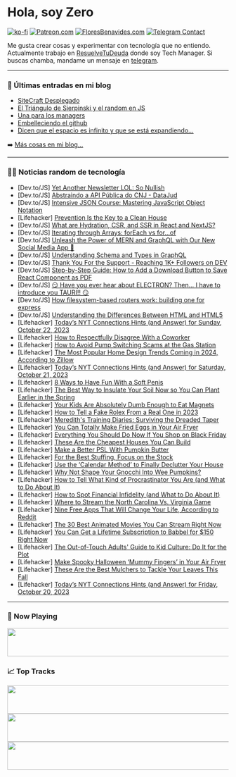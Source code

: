 # Hola, soy Zero

[![ko-fi](https://ko-fi.com/img/githubbutton_sm.svg)](https://ko-fi.com/J3J4N0LUK)
[![Patreon.com](https://img.shields.io/endpoint.svg?url=https%3A%2F%2Fshieldsio-patreon.vercel.app%2Fapi%3Fusername%3Dzerodragon%26type%3Dpatrons&style=for-the-badge)](https://patreon.com/zerodragon)
[![FloresBenavides.com](https://img.shields.io/website?down_message=oops&label=MiBlog&style=for-the-badge&up_message=online&url=https%3A%2F%2Ffloresbenavides.com)](https://floresbenavides.com)
[![Telegram Contact](https://img.shields.io/badge/escr%C3%ADbeme-ZeroDragon-%2326A5E4?style=for-the-badge&logo=telegram)](https://t.me/zerodragon)

Me gusta crear cosas y experimentar con tecnología que no entiendo.
Actualmente trabajo en [ResuelveTuDeuda](http://github.com/resuelve) donde soy Tech Manager.
Si buscas chamba, mandame un mensaje en [telegram](https://t.me/zerodragon).

---

### 📕 Últimas entradas en mi blog
<!-- BLOG-POST-LIST:START -->
- [SiteCraft Desplegado](https://floresbenavides.com/sitecraft-desplegado/)
- [El Triángulo de Sierpinski y el random en JS](https://floresbenavides.com/el-triangulo-de-sierpinski-y-el-random-en-js/)
- [Una para los managers](https://floresbenavides.com/una-para-los-managers/)
- [Embelleciendo el github](https://floresbenavides.com/embelleciendo-el-github/)
- [Dicen que el espacio es infinito y que se está expandiendo…](https://floresbenavides.com/dicen-que-el-espacio-es-infinito-y-que-se-esta-expandiendo/)
<!-- BLOG-POST-LIST:END -->

➡️ [Más cosas en mi blog...](https://floresbenavides.com)

---

### 👨‍💻 Noticias random de tecnología
<!-- TECH-POSTS:START -->
- [Dev.to/JS] [Yet Another Newsletter LOL: So Nullish](https://dev.to/nickytonline/yet-another-newsletter-lol-so-nullish-a0l)
- [Dev.to/JS] [Abstraindo a API Pública do CNJ - DataJud](https://dev.to/joaotextor/abstraindo-a-api-publica-do-cnj-datajud-54d)
- [Dev.to/JS] [Intensive JSON Course: Mastering JavaScript Object Notation](https://dev.to/frantchessico/intensive-json-course-mastering-javascript-object-notation-49pf)
- [Lifehacker] [Prevention Is the Key to a Clean House](https://lifehacker.com/prevention-is-the-key-to-a-clean-house-1850943493)
- [Dev.to/JS] [What are Hydration, CSR, and SSR in React and NextJS?](https://dev.to/justmrkhan/what-are-hydration-csr-and-ssr-in-react-and-nextjs-4ken)
- [Dev.to/JS] [Iterating through Arrays: forEach vs for...of](https://dev.to/frantchessico/iterating-through-arrays-foreach-vs-forof-kkc)
- [Dev.to/JS] [Unleash the Power of MERN and GraphQL with Our New Social Media App 🚀](https://dev.to/hasnainasif/unleash-the-power-of-mern-and-graphql-with-our-new-social-media-app-3k41)
- [Dev.to/JS] [Understanding Schema and Types in GraphQL](https://dev.to/bhavesh_yadav/understanding-schema-and-types-in-graphql-1f81)
- [Dev.to/JS] [Thank You For the Support - Reaching 1K+ Followers on DEV](https://dev.to/jaimaldullat/thank-you-for-the-support-reaching-1k-followers-on-dev-n43)
- [Dev.to/JS] [Step-by-Step Guide: How to Add a Download Button to Save React Component as PDF](https://dev.to/apoorvtomar/step-by-step-guide-how-to-add-a-download-button-to-save-react-component-as-pdf-3gie)
- [Dev.to/JS] [😏 Have you ever hear about ELECTRON? Then... I have to introduce you TAURI!! 😏](https://dev.to/inushin/have-you-ever-hear-about-electron-then-i-have-to-introduce-you-tauri-3pjc)
- [Dev.to/JS] [How filesystem-based routers work: building one for express](https://dev.to/matfire/how-filesystem-based-routers-work-building-one-for-express-1p26)
- [Dev.to/JS] [Understanding the Differences Between HTML and HTML5](https://dev.to/rowsanali/understanding-the-differences-between-html-and-html5-5ea5)
- [Lifehacker] [Today’s NYT Connections Hints &lpar;and Answer&rpar; for Sunday, October 22, 2023](https://lifehacker.com/nyt-connections-answer-today-october-22-2023-1850943448)
- [Lifehacker] [How to Respectfully Disagree With a Coworker](https://lifehacker.com/how-to-respectfully-disagree-with-a-coworker-1850947325)
- [Lifehacker] [How to Avoid Pump Switching Scams at the Gas Station](https://lifehacker.com/how-to-avoid-pump-switching-scams-at-the-gas-station-1850947323)
- [Lifehacker] [The Most Popular Home Design Trends Coming in 2024, According to Zillow](https://lifehacker.com/the-most-popular-home-design-trends-coming-in-2024-acc-1850947316)
- [Lifehacker] [Today’s NYT Connections Hints &lpar;and Answer&rpar; for Saturday, October 21, 2023](https://lifehacker.com/nyt-connections-answer-today-october-21-2023-1850943287)
- [Lifehacker] [8 Ways to Have Fun With a Soft Penis](https://lifehacker.com/8-ways-to-have-fun-with-a-soft-penis-1850945425)
- [Lifehacker] [The Best Way to Insulate Your Soil Now so You Can Plant Earlier in the Spring](https://lifehacker.com/the-best-way-to-insulate-your-soil-now-so-you-can-plant-1850946315)
- [Lifehacker] [Your Kids Are Absolutely Dumb Enough to Eat Magnets](https://lifehacker.com/your-kids-are-absolutely-dumb-enough-to-eat-magnets-1850945370)
- [Lifehacker] [How to Tell a Fake Rolex From a Real One in 2023](https://lifehacker.com/how-to-spot-a-fake-rolex-1850946148)
- [Lifehacker] [Meredith&#39;s Training Diaries: Surviving the Dreaded Taper](https://lifehacker.com/how-to-survive-the-marathon-taper-1850945224)
- [Lifehacker] [You Can Totally Make Fried Eggs in Your Air Fryer](https://lifehacker.com/you-can-fry-an-egg-in-your-air-fryer-1848845216)
- [Lifehacker] [Everything You Should Do Now If You Shop on Black Friday](https://lifehacker.com/everything-you-should-do-now-if-you-shop-on-black-frida-1850945998)
- [Lifehacker] [These Are the Cheapest Houses You Can Build](https://lifehacker.com/these-are-the-cheapest-houses-you-can-build-1850945371)
- [Lifehacker] [Make a Better PSL With Pumpkin Butter](https://lifehacker.com/make-a-better-psl-with-pumpkin-butter-1850945774)
- [Lifehacker] [For the Best Stuffing, Focus on the Stock](https://lifehacker.com/for-the-best-stuffing-focus-on-the-stock-1850945679)
- [Lifehacker] [Use the ‘Calendar Method’ to Finally Declutter Your House](https://lifehacker.com/use-the-calendar-method-to-finally-declutter-your-hou-1850945389)
- [Lifehacker] [Why Not Shape Your Gnocchi Into Wee Pumpkins?](https://lifehacker.com/why-not-shape-your-gnocchi-into-wee-pumpkins-1849723768)
- [Lifehacker] [How to Tell What Kind of Procrastinator You Are &lpar;and What to Do About It&rpar;](https://lifehacker.com/how-to-stop-procrastinating-1850945168)
- [Lifehacker] [How to Spot Financial Infidelity &lpar;and What to Do About It&rpar;](https://lifehacker.com/how-to-spot-financial-infidelity-and-what-to-do-about-1850937367)
- [Lifehacker] [Where to Stream the North Carolina Vs. Virginia Game](https://lifehacker.com/where-to-stream-the-north-carolina-vs-virginia-game-1850945079)
- [Lifehacker] [Nine Free Apps That Will Change Your Life, According to Reddit](https://lifehacker.com/the-best-free-apps-that-will-change-your-life-accordin-1850944947)
- [Lifehacker] [The 30 Best Animated Movies You Can Stream Right Now](https://lifehacker.com/best-animated-movies-on-streaming-1850942505)
- [Lifehacker] [You Can Get a Lifetime Subscription to Babbel for $150 Right Now](https://lifehacker.com/you-can-get-a-lifetime-subscription-to-babbel-for-150-1850935747)
- [Lifehacker] [The Out-of-Touch Adults&#39; Guide to Kid Culture: Do It for the Plot](https://lifehacker.com/the-out-of-touch-adults-guide-to-kid-culture-do-it-for-1850944099)
- [Lifehacker] [Make Spooky Halloween ‘Mummy Fingers’ in Your Air Fryer](https://lifehacker.com/make-spooky-halloween-mummy-fingers-in-your-air-fryer-1850943021)
- [Lifehacker] [These Are the Best Mulchers to Tackle Your Leaves This Fall](https://lifehacker.com/best-vacuum-mulchers-for-leaves-1850942354)
- [Lifehacker] [Today’s NYT Connections Hints &lpar;and Answer&rpar; for Friday, October 20, 2023](https://lifehacker.com/nyt-connections-answer-today-october-20-2023-1850940875)<!-- TECH-POSTS:END -->

---

### 🎵 Now Playing
<a href="https://spotify-now-playing-dun.vercel.app/now-playing?open"><img src="https://spotify-now-playing-dun.vercel.app/now-playing" width="540" height="64"></a>

### 📈 Top Tracks
<a href="https://spotify-now-playing-dun.vercel.app/top-tracks?i=1&open"><img src="https://spotify-now-playing-dun.vercel.app/top-tracks?i=1" width="540" height="64"></a>
<a href="https://spotify-now-playing-dun.vercel.app/top-tracks?i=2&open"><img src="https://spotify-now-playing-dun.vercel.app/top-tracks?i=2" width="540" height="64"></a>
<a href="https://spotify-now-playing-dun.vercel.app/top-tracks?i=3&open"><img src="https://spotify-now-playing-dun.vercel.app/top-tracks?i=3" width="540" height="64"></a>
